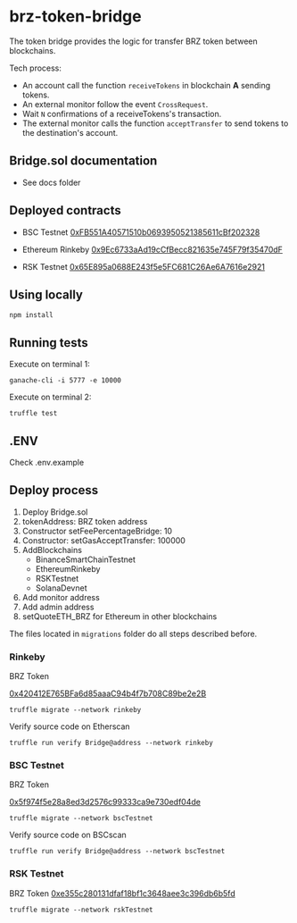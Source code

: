# brz-token-bridge

The token bridge provides the logic for transfer BRZ token between blockchains.

Tech process:
- An account call the function `receiveTokens` in blockchain **A** sending tokens.
- An external monitor follow the event `CrossRequest`.
- Wait `N` confirmations of a receiveTokens's transaction.
- The external monitor calls the function `acceptTransfer` to send tokens to the destination's account.

## Bridge.sol documentation

- See docs folder

## Deployed contracts

- BSC Testnet
[0xFB551A40571510b0693950521385611cBf202328](https://testnet.bscscan.com/address/0xFB551A40571510b0693950521385611cBf202328)

- Ethereum Rinkeby
[0x9Ec6733aAd19cCfBecc821635e745F79f35470dF](https://rinkeby.etherscan.io/address/0x9Ec6733aAd19cCfBecc821635e745F79f35470dF)

- RSK Testnet
[0x65E895a0688E243f5e5FC681C26Ae6A7616e2921](https://explorer.testnet.rsk.co/address/0x65e895a0688E243F5e5Fc681C26Ae6a7616e2921)

## Using locally

```shell
npm install
```

## Running tests

Execute on terminal 1:

```shell
ganache-cli -i 5777 -e 10000
```

Execute on terminal 2:

```shell
truffle test
```

## .ENV

Check .env.example

## Deploy process

1. Deploy Bridge.sol
2. tokenAddress: BRZ token address
3. Constructor setFeePercentageBridge: 10
4. Constructor: setGasAcceptTransfer: 100000
5. AddBlockchains
   - BinanceSmartChainTestnet
   - EthereumRinkeby
   - RSKTestnet
   - SolanaDevnet
6. Add monitor address
7. Add admin address
8. setQuoteETH_BRZ for Ethereum in other blockchains

The files located in `migrations` folder do all steps described before.

### Rinkeby

BRZ Token

[0x420412E765BFa6d85aaaC94b4f7b708C89be2e2B](https://rinkeby.etherscan.io/address/0x420412E765BFa6d85aaaC94b4f7b708C89be2e2B)

```shell
truffle migrate --network rinkeby
```

Verify source code on Etherscan

```shell
truffle run verify Bridge@address --network rinkeby
```

### BSC Testnet

BRZ Token

[0x5f974f5e28a8ed3d2576c99333ca9e730edf04de](https://testnet.bscscan.com/address/0x5f974f5e28a8ed3d2576c99333ca9e730edf04de)

```shell
truffle migrate --network bscTestnet
```

Verify source code on BSCscan

```shell
truffle run verify Bridge@address --network bscTestnet
```

### RSK Testnet

BRZ Token
[0xe355c280131dfaf18bf1c3648aee3c396db6b5fd](https://explorer.testnet.rsk.co/address/0xe355c280131dfaf18bf1c3648aee3c396db6b5fd)

```shell
truffle migrate --network rskTestnet
```
